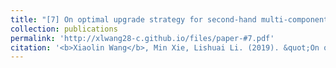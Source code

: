 ```yaml
---
title: "[7] On optimal upgrade strategy for second-hand multi-component systems sold with warranty"
collection: publications
permalink: 'http://xlwang28-c.github.io/files/paper-#7.pdf'
citation: '<b>Xiaolin Wang</b>, Min Xie, Lishuai Li. (2019). &quot;On optimal upgrade strategy for second-hand multi-component systems sold with warranty.&quot; <i>International Journal of Production Research</i>. 57(3), 847-864.'
---
```

